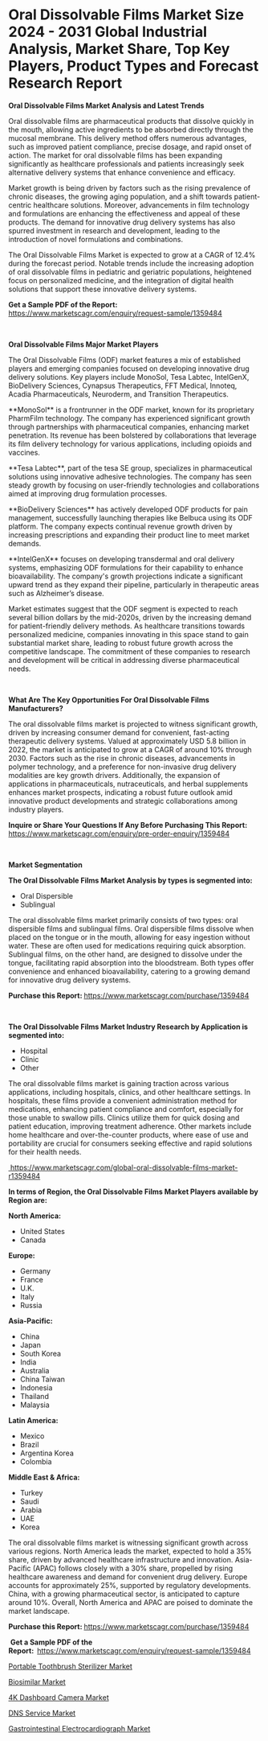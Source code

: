 <p><h1>Oral Dissolvable Films Market Size 2024 - 2031 Global Industrial Analysis, Market Share, Top Key Players, Product Types and Forecast Research Report</h1></p><p><strong>Oral Dissolvable Films Market Analysis and Latest Trends</strong></p>
<p><p>Oral dissolvable films are pharmaceutical products that dissolve quickly in the mouth, allowing active ingredients to be absorbed directly through the mucosal membrane. This delivery method offers numerous advantages, such as improved patient compliance, precise dosage, and rapid onset of action. The market for oral dissolvable films has been expanding significantly as healthcare professionals and patients increasingly seek alternative delivery systems that enhance convenience and efficacy.</p><p>Market growth is being driven by factors such as the rising prevalence of chronic diseases, the growing aging population, and a shift towards patient-centric healthcare solutions. Moreover, advancements in film technology and formulations are enhancing the effectiveness and appeal of these products. The demand for innovative drug delivery systems has also spurred investment in research and development, leading to the introduction of novel formulations and combinations.</p><p>The Oral Dissolvable Films Market is expected to grow at a CAGR of 12.4% during the forecast period. Notable trends include the increasing adoption of oral dissolvable films in pediatric and geriatric populations, heightened focus on personalized medicine, and the integration of digital health solutions that support these innovative delivery systems.</p></p>
<p><strong>Get a Sample PDF of the Report:&nbsp;</strong> <a href="https://www.marketscagr.com/enquiry/request-sample/1359484?utm_campaign=1889&utm_medium=2&utm_source=Github&utm_content=ia&utm_term=26122024&utm_id=oral-dissolvable-films">https://www.marketscagr.com/enquiry/request-sample/1359484</a></p>
<p>&nbsp;</p>
<p><strong>Oral Dissolvable Films Major Market Players</strong></p>
<p><p>The Oral Dissolvable Films (ODF) market features a mix of established players and emerging companies focused on developing innovative drug delivery solutions. Key players include MonoSol, Tesa Labtec, IntelGenX, BioDelivery Sciences, Cynapsus Therapeutics, FFT Medical, Innoteq, Acadia Pharmaceuticals, Neuroderm, and Transition Therapeutics.</p><p>**MonoSol** is a frontrunner in the ODF market, known for its proprietary PharmFilm technology. The company has experienced significant growth through partnerships with pharmaceutical companies, enhancing market penetration. Its revenue has been bolstered by collaborations that leverage its film delivery technology for various applications, including opioids and vaccines.</p><p>**Tesa Labtec**, part of the tesa SE group, specializes in pharmaceutical solutions using innovative adhesive technologies. The company has seen steady growth by focusing on user-friendly technologies and collaborations aimed at improving drug formulation processes.</p><p>**BioDelivery Sciences** has actively developed ODF products for pain management, successfully launching therapies like Belbuca using its ODF platform. The company expects continual revenue growth driven by increasing prescriptions and expanding their product line to meet market demands.</p><p>**IntelGenX** focuses on developing transdermal and oral delivery systems, emphasizing ODF formulations for their capability to enhance bioavailability. The company's growth projections indicate a significant upward trend as they expand their pipeline, particularly in therapeutic areas such as Alzheimer’s disease.</p><p>Market estimates suggest that the ODF segment is expected to reach several billion dollars by the mid-2020s, driven by the increasing demand for patient-friendly delivery methods. As healthcare transitions towards personalized medicine, companies innovating in this space stand to gain substantial market share, leading to robust future growth across the competitive landscape. The commitment of these companies to research and development will be critical in addressing diverse pharmaceutical needs.</p></p>
<p>&nbsp;</p>
<p><strong>What Are The Key Opportunities For Oral Dissolvable Films Manufacturers?</strong></p>
<p><p>The oral dissolvable films market is projected to witness significant growth, driven by increasing consumer demand for convenient, fast-acting therapeutic delivery systems. Valued at approximately USD 5.8 billion in 2022, the market is anticipated to grow at a CAGR of around 10% through 2030. Factors such as the rise in chronic diseases, advancements in polymer technology, and a preference for non-invasive drug delivery modalities are key growth drivers. Additionally, the expansion of applications in pharmaceuticals, nutraceuticals, and herbal supplements enhances market prospects, indicating a robust future outlook amid innovative product developments and strategic collaborations among industry players.</p></p>
<p><strong>Inquire or Share Your Questions If Any Before Purchasing This Report:</strong> <a href="https://www.marketscagr.com/enquiry/pre-order-enquiry/1359484?utm_campaign=1889&utm_medium=2&utm_source=Github&utm_content=ia&utm_term=26122024&utm_id=oral-dissolvable-films">https://www.marketscagr.com/enquiry/pre-order-enquiry/1359484</a></p>
<p>&nbsp;</p>
<p><strong>Market Segmentation</strong></p>
<p><strong>The Oral Dissolvable Films Market Analysis by types is segmented into:</strong></p>
<p><ul><li>Oral Dispersible</li><li>Sublingual</li></ul></p>
<p><p>The oral dissolvable films market primarily consists of two types: oral dispersible films and sublingual films. Oral dispersible films dissolve when placed on the tongue or in the mouth, allowing for easy ingestion without water. These are often used for medications requiring quick absorption. Sublingual films, on the other hand, are designed to dissolve under the tongue, facilitating rapid absorption into the bloodstream. Both types offer convenience and enhanced bioavailability, catering to a growing demand for innovative drug delivery systems.</p></p>
<p><strong>Purchase this Report:&nbsp;</strong><a href="https://www.marketscagr.com/purchase/1359484?utm_campaign=1889&utm_medium=2&utm_source=Github&utm_content=ia&utm_term=26122024&utm_id=oral-dissolvable-films">https://www.marketscagr.com/purchase/1359484</a></p>
<p>&nbsp;</p>
<p><strong>The Oral Dissolvable Films Market Industry Research by Application is segmented into:</strong></p>
<p><ul><li>Hospital</li><li>Clinic</li><li>Other</li></ul></p>
<p><p>The oral dissolvable films market is gaining traction across various applications, including hospitals, clinics, and other healthcare settings. In hospitals, these films provide a convenient administration method for medications, enhancing patient compliance and comfort, especially for those unable to swallow pills. Clinics utilize them for quick dosing and patient education, improving treatment adherence. Other markets include home healthcare and over-the-counter products, where ease of use and portability are crucial for consumers seeking effective and rapid solutions for their health needs.</p></p>
<p><a href="https://www.marketscagr.com/global-oral-dissolvable-films-market-r1359484?utm_campaign=1889&utm_medium=2&utm_source=Github&utm_content=ia&utm_term=26122024&utm_id=oral-dissolvable-films">&nbsp;https://www.marketscagr.com/global-oral-dissolvable-films-market-r1359484</a></p>
<p><strong>In terms of Region, the Oral Dissolvable Films Market Players available by Region are:</strong></p>
<p>
    <p> <strong> North America: </strong>
        <ul>
            <li>United States</li>
            <li>Canada</li>
        </ul>
        </p> 
    <p> <strong> Europe: </strong>
        <ul>
            <li>Germany</li>
            <li>France</li>
            <li>U.K.</li>
            <li>Italy</li>
            <li>Russia</li>
        </ul>
        </p> 
    <p> <strong> Asia-Pacific: </strong>
        <ul>
            <li>China</li>
            <li>Japan</li>
            <li>South Korea</li>
            <li>India</li>
            <li>Australia</li>
            <li>China Taiwan</li>
            <li>Indonesia</li>
            <li>Thailand</li>
            <li>Malaysia</li>
        </ul>
        </p> 
    <p> <strong> Latin America: </strong>
        <ul>
            <li>Mexico</li>
            <li>Brazil</li>
            <li>Argentina Korea</li>
            <li>Colombia</li>
        </ul>
        </p> 
    <p> <strong> Middle East & Africa: </strong>
        <ul>
            <li>Turkey</li>
            <li>Saudi</li>
            <li>Arabia</li>
            <li>UAE</li>
            <li>Korea</li>
        </ul>
    </p>
    </p>
<p><p>The oral dissolvable films market is witnessing significant growth across various regions. North America leads the market, expected to hold a 35% share, driven by advanced healthcare infrastructure and innovation. Asia-Pacific (APAC) follows closely with a 30% share, propelled by rising healthcare awareness and demand for convenient drug delivery. Europe accounts for approximately 25%, supported by regulatory developments. China, with a growing pharmaceutical sector, is anticipated to capture around 10%. Overall, North America and APAC are poised to dominate the market landscape.</p></p>
<p><strong>Purchase this Report: </strong><a href="https://www.marketscagr.com/purchase/1359484?utm_campaign=1889&utm_medium=2&utm_source=Github&utm_content=ia&utm_term=26122024&utm_id=oral-dissolvable-films">https://www.marketscagr.com/purchase/1359484</a></p>
<p>&nbsp;<strong>Get a Sample PDF of the Report:&nbsp;&nbsp;</strong><a href="https://www.marketscagr.com/enquiry/request-sample/1359484?utm_campaign=1889&utm_medium=2&utm_source=Github&utm_content=ia&utm_term=26122024&utm_id=oral-dissolvable-films">https://www.marketscagr.com/enquiry/request-sample/1359484</a></p>
<p><strong></strong></p>
<p><p><a href="https://www.linkedin.com/pulse/industry-experts-project-portable-toothbrush-sterilizer-market-0ioic?utm_campaign=1889&utm_medium=2&utm_source=Github&utm_content=ia&utm_term=26122024&utm_id=oral-dissolvable-films">Portable Toothbrush Sterilizer Market</a></p><p><a href="https://www.linkedin.com/pulse/in-depth-understanding-biosimilar-market-size-growth-cagr-145-xhlsf?utm_campaign=1889&utm_medium=2&utm_source=Github&utm_content=ia&utm_term=26122024&utm_id=oral-dissolvable-films">Biosimilar Market</a></p><p><a href="https://www.linkedin.com/pulse/expanding-4k-dashboard-camera-market-size-projected-cagr-puv8f?utm_campaign=1889&utm_medium=2&utm_source=Github&utm_content=ia&utm_term=26122024&utm_id=oral-dissolvable-films">4K Dashboard Camera Market</a></p><p><a href="https://www.linkedin.com/pulse/dns-service-market-global-insights-sales-trends-2024-2031-2x4cf?utm_campaign=1889&utm_medium=2&utm_source=Github&utm_content=ia&utm_term=26122024&utm_id=oral-dissolvable-films">DNS Service Market</a></p><p><a href="https://github.com/globismark/Market-Research-Report-List-5/blob/main/gastrointestinal-electrocardiograph-market.md?utm_campaign=1889&utm_medium=2&utm_source=Github&utm_content=ia&utm_term=26122024&utm_id=oral-dissolvable-films">Gastrointestinal Electrocardiograph Market</a></p></p>